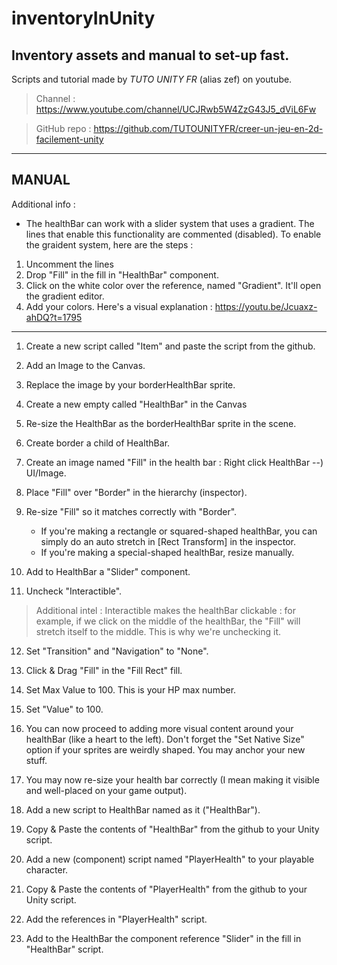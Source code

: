 # inventoryInUnity
Inventory assets and manual to set-up fast.
-------------
Scripts and tutorial made by *TUTO UNITY FR* (alias zef) on youtube.

>Channel : https://www.youtube.com/channel/UCJRwb5W4ZzG43J5_dViL6Fw

>GitHub repo : https://github.com/TUTOUNITYFR/creer-un-jeu-en-2d-facilement-unity

----------
  MANUAL 
----------
Additional info : 
- The healthBar can work with a slider system that uses a gradient. The lines that enable this functionality are commented (disabled). To enable the graident system, here are the steps :
1. Uncomment the lines
2. Drop "Fill" in the fill in "HealthBar" component.
3. Click on the white color over the reference, named "Gradient". It'll open the gradient editor.
4. Add your colors. Here's a visual explanation : https://youtu.be/Jcuaxz-ahDQ?t=1795

--------------------------------------

1. Create a new script called "Item" and paste the script from the github.

2. Add an Image to the Canvas.

3. Replace the image by your borderHealthBar sprite.

4. Create a new empty called "HealthBar" in the Canvas

5. Re-size the HealthBar as the borderHealthBar sprite in the scene.

6. Create border a child of HealthBar.

7. Create an image named "Fill" in the health bar : Right click HealthBar --) UI/Image.

8. Place "Fill" over "Border" in the hierarchy (inspector).

9. Re-size "Fill" so it matches correctly with "Border".
    - If you're making a rectangle or squared-shaped healthBar, you can simply do an auto stretch in [Rect Transform] in the inspector.
    - If you're making a special-shaped healthBar, resize manually.

10. Add to HealthBar a "Slider" component.

11. Uncheck "Interactible".

>Additional intel :
Interactible makes the healthBar clickable : for example, if we click on the middle of the healthBar, the "Fill" will stretch itself to the middle. This is why we're unchecking it.

12. Set "Transition" and "Navigation" to "None".

13. Click & Drag "Fill" in the "Fill Rect" fill.

14. Set Max Value to 100. This is your HP max number.

15. Set "Value" to 100.

16. You can now proceed to adding more visual content around your healthBar (like a heart to the left).
Don't forget the "Set Native Size" option if your sprites are weirdly shaped.
You may anchor your new stuff.

17. You may now re-size your health bar correctly (I mean making it visible and well-placed on your game output).

18. Add a new script to HealthBar named as it ("HealthBar").

19. Copy & Paste the contents of "HealthBar" from the github to your Unity script.

20. Add a new (component) script named "PlayerHealth" to your playable character.

21. Copy & Paste the contents of "PlayerHealth" from the github to your Unity script.

22. Add the references in "PlayerHealth" script.

22. Add to the HealthBar the component reference "Slider" in the fill in "HealthBar" script.